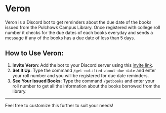 # Veron

Veron is a Discord bot to get reminders about the due date of the books issued from the Pulchowk Campus Library. Once registered with college roll number it checks for the due dates of each books everyday and sends a message if any of the books has a due date of less than 5 days.

## How to Use Veron:
1. **Invite Veron**: Add the bot to your Discord server using this [invite link](https://discord.com/oauth2/authorize?client_id=1325551454232248512&permissions=1126176932883456&integration_type=0&scope=bot+applications.commands).
2. **Set It Up**: Type the command `/get-notified-about-due-date` and enter your roll number and you will be registered for due date reminders.
4. **See Your Issued Books**: Type the command `/getbooks` and enter your roll number to get all the information about the books borrowed from the library.

---

Feel free to customize this further to suit your needs!